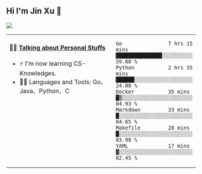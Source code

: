 
## Hi I'm Jin Xu 👋
![](https://komarev.com/ghpvc/?username=jiayouxujin&color=brightgreen&label=PROFILE+VIEWS)



<table align="center">
<tr>
<td valign="top" width="60%">

#### 🏋️‍♀️ <a href="https://github.com/jiayouxujin" target="_blank">Talking about Personal Stuffs</a>
<!-- recent_releases starts -->

- ⚡  I'm now learning CS-Knowledges.  
- 🏊‍♂️ Languages and Tools: Go、Java、Python、C
<!-- recent_releases ends -->
</td>
<td>
 
<!--START_SECTION:waka-->

```text
Go               7 hrs 15 mins   ███████████████░░░░░░░░░░   59.88 %
Python           2 hrs 55 mins   ██████░░░░░░░░░░░░░░░░░░░   24.08 %
Docker           35 mins         █▒░░░░░░░░░░░░░░░░░░░░░░░   04.93 %
Markdown         33 mins         █░░░░░░░░░░░░░░░░░░░░░░░░   04.65 %
Makefile         28 mins         █░░░░░░░░░░░░░░░░░░░░░░░░   03.98 %
YAML             17 mins         ▓░░░░░░░░░░░░░░░░░░░░░░░░   02.45 %
```

<!--END_SECTION:waka-->
 
</td>
</tr>
</table>





